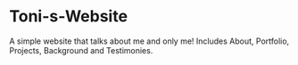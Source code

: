 # Toni-s-Website
A simple website that talks about me and only me!
Includes About, Portfolio, Projects, Background and Testimonies.
